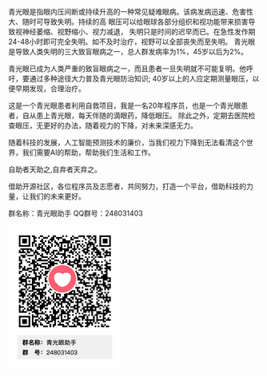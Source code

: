 
青光眼是指眼内压间断或持续升高的一种常见疑难眼病。该病发病迅速、危害性大、随时可导致失明。持续的高
眼压可以给眼球各部分组织和视功能带来损害导致视神经萎缩、视野缩小、视力减退，
失明只是时间的迟早而已。在急性发作期24-48小时即可完全失明。如不及时治疗，视野可以全部丧失而至失明。
青光眼是导致人类失明的三大致盲眼病之一，总人群发病率为1%，45岁以后为2%。

青光眼已成为人类严重的致盲眼病之一，而且患者一旦失明就不可能复明。他呼吁，要通过多种途径大力普及青光眼防治知识;
40岁以上的人应定期测量眼压，以便早期发现，合理治疗。

这是一个青光眼患者利用自救项目，我是一名20年程序员，也是一个青光眼患者，自从患上青光眼，每天伴随的滴眼药，降低眼压。
除此之外，定期去医院检查眼压，无更好的办法，随着视力的下降，对未来深感无力。

随着科技的发展，人工智能预测技术的廉价，当我们视力下降到无法看清这个世界，我们需要AI的帮助，帮助我们生活和工作。

自助者天助之,自弃者天弃之。

借助开源社区，各位程序员及志愿者，共同努力，打造一个平台，借助科技的力量，让我们的未来更好。

群名称：青光眼助手
QQ群号：248031403

<img src="青光眼助手群二维码.png"/>
